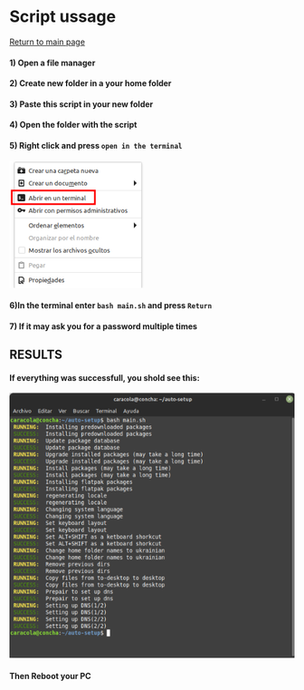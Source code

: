 # Script ussage
[Return to main page](./README.md) 
#### 1) Open a file manager
#### 2) Create new folder in a your home folder
#### 3) Paste this script in your new folder
#### 4) Open the folder with the script
#### 5) Right click and press `open in the terminal`
![Open terminal](./step-by-step/2.1.png  "Open terminal")
#### 6)In the terminal enter `bash main.sh` and press `Return` 
#### 7) If it may ask you for a password multiple times
## RESULTS
#### If everything was successfull, you shold see this:
![Result](./step-by-step/rezult.png  "Result")
#### Then Reboot your PC

